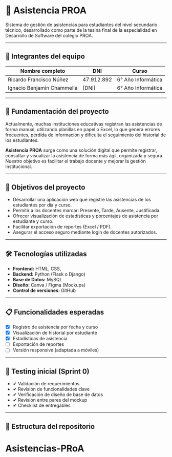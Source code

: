 # 📘 Asistencia PROA

Sistema de gestión de asistencias para estudiantes del nivel secundario técnico, desarrollado como parte de la tesina final de la especialidad en Desarrollo de Software del colegio PROA.

---

## 👥 Integrantes del equipo

| Nombre completo            | DNI         | Curso            |
|---------------------------|-------------|------------------|
| Ricardo Francisco Núñez   |47.912.892   | 6° Año Informática |
| Ignacio Benjamin Chammella| [DNI]       | 6° Año Informática |

---

## 🧠 Fundamentación del proyecto

Actualmente, muchas instituciones educativas registran las asistencias de forma manual, utilizando planillas en papel o Excel, lo que genera errores frecuentes, pérdida de información y dificulta el seguimiento del historial de los estudiantes.

**Asistencia PROA** surge como una solución digital que permite registrar, consultar y visualizar la asistencia de forma más ágil, organizada y segura. Nuestro objetivo es facilitar el trabajo docente y mejorar la gestión institucional.

---

## 🎯 Objetivos del proyecto

- Desarrollar una aplicación web que registre las asistencias de los estudiantes por día y curso.
- Permitir a los docentes marcar: Presente, Tarde, Ausente, Justificada.
- Ofrecer visualización de estadísticas y porcentajes de asistencia por estudiante y curso.
- Facilitar exportación de reportes (Excel / PDF).
- Asegurar el acceso seguro mediante login de docentes autorizados.

---

## 🛠️ Tecnologías utilizadas

- **Frontend:** HTML, CSS, 
- **Backend:** Python (Flask o Django)
- **Base de Datos:** MySQL
- **Diseño:** Canva / Figma (Mockups)
- **Control de versiones:** GitHub

---

## 📋 Funcionalidades esperadas

- [x] Registro de asistencia por fecha y curso
- [x] Visualización de historial por estudiante
- [x] Estadísticas de asistencia
- [ ] Exportación de reportes
- [ ] Versión responsive (adaptada a móviles)

---

## 🧪 Testing inicial (Sprint 0)

- ✔ Validación de requerimientos
- ✔ Revisión de funcionalidades clave
- ✔ Verificación de diseño de base de datos
- ✔ Revisión entre pares del mockup
- ✔ Checklist de entregables

---

## 📁 Estructura del repositorio

# Asistencias-PRoA
